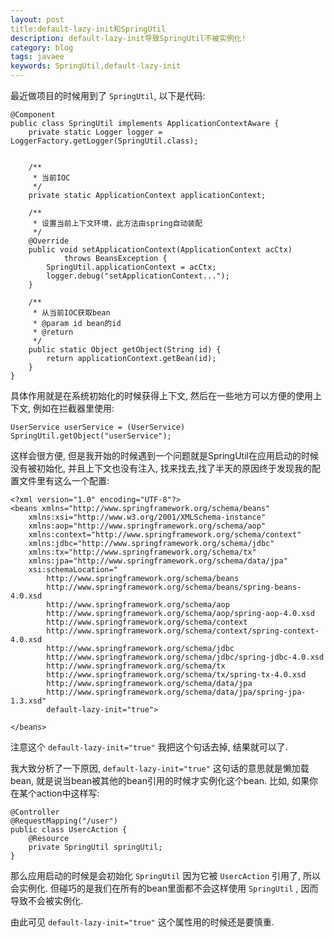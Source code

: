 ```yaml
---
layout: post
title:default-lazy-init和SpringUtil
description: default-lazy-init导致SpringUtil不被实例化!
category: blog
tags: javaee
keywords: SpringUtil,default-lazy-init
---
```


最近做项目的时候用到了 `SpringUtil`, 以下是代码:

	@Component
	public class SpringUtil implements ApplicationContextAware {
		private static Logger logger = LoggerFactory.getLogger(SpringUtil.class);
		
		
	    /**
	     * 当前IOC
	     */
	    private static ApplicationContext applicationContext;
	    
	    /**
	     * 设置当前上下文环境，此方法由spring自动装配
	     */
	    @Override
	    public void setApplicationContext(ApplicationContext acCtx)
	            throws BeansException {
	    	SpringUtil.applicationContext = acCtx;
	        logger.debug("setApplicationContext...");
	    }
	    
	    /**
	     * 从当前IOC获取bean
	     * @param id bean的id
	     * @return
	     */
	    public static Object getObject(String id) {
	        return applicationContext.getBean(id);
	    }
	}


具体作用就是在系统初始化的时候获得上下文, 然后在一些地方可以方便的使用上下文, 例如在拦截器里使用:

	UserService userService = (UserService) SpringUtil.getObject("userService");

这样会很方便, 但是我开始的时候遇到一个问题就是SpringUtil在应用启动的时候没有被初始化, 并且上下文也没有注入, 找来找去,找了半天的原因终于发现我的配置文件里有这么一个配置:

	<?xml version="1.0" encoding="UTF-8"?>
	<beans xmlns="http://www.springframework.org/schema/beans" 
		xmlns:xsi="http://www.w3.org/2001/XMLSchema-instance"
		xmlns:aop="http://www.springframework.org/schema/aop" 
		xmlns:context="http://www.springframework.org/schema/context" 
		xmlns:jdbc="http://www.springframework.org/schema/jdbc" 
		xmlns:tx="http://www.springframework.org/schema/tx"
		xmlns:jpa="http://www.springframework.org/schema/data/jpa"
		xsi:schemaLocation="
			http://www.springframework.org/schema/beans 
			http://www.springframework.org/schema/beans/spring-beans-4.0.xsd
			http://www.springframework.org/schema/aop 
			http://www.springframework.org/schema/aop/spring-aop-4.0.xsd
			http://www.springframework.org/schema/context 
			http://www.springframework.org/schema/context/spring-context-4.0.xsd
			http://www.springframework.org/schema/jdbc 
			http://www.springframework.org/schema/jdbc/spring-jdbc-4.0.xsd
			http://www.springframework.org/schema/tx 
			http://www.springframework.org/schema/tx/spring-tx-4.0.xsd
			http://www.springframework.org/schema/data/jpa 
			http://www.springframework.org/schema/data/jpa/spring-jpa-1.3.xsd" 
			default-lazy-init="true">
	
	</beans>

注意这个 `default-lazy-init="true"` 我把这个句话去掉, 结果就可以了.   

  我大致分析了一下原因, `default-lazy-init="true"` 这句话的意思就是懒加载bean, 就是说当bean被其他的bean引用的时候才实例化这个bean. 比如, 如果你在某个action中这样写:

	@Controller
	@RequestMapping("/user")
	public class UsercAction {
		@Resource
		private SpringUtil springUtil;
	}

那么应用启动的时候是会初始化 `SpringUtil` 因为它被 `UsercAction` 引用了, 所以会实例化. 但碰巧的是我们在所有的bean里面都不会这样使用 `SpringUtil` , 因而导致不会被实例化.

  由此可见 `default-lazy-init="true"` 这个属性用的时候还是要慎重.